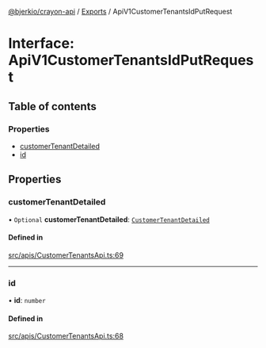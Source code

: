 [@bjerkio/crayon-api](../README.md) / [Exports](../modules.md) / ApiV1CustomerTenantsIdPutRequest

# Interface: ApiV1CustomerTenantsIdPutRequest

## Table of contents

### Properties

- [customerTenantDetailed](ApiV1CustomerTenantsIdPutRequest.md#customertenantdetailed)
- [id](ApiV1CustomerTenantsIdPutRequest.md#id)

## Properties

### customerTenantDetailed

• `Optional` **customerTenantDetailed**: [`CustomerTenantDetailed`](CustomerTenantDetailed.md)

#### Defined in

[src/apis/CustomerTenantsApi.ts:69](https://github.com/bjerkio/crayon-api-js/blob/22cd66d/src/apis/CustomerTenantsApi.ts#L69)

___

### id

• **id**: `number`

#### Defined in

[src/apis/CustomerTenantsApi.ts:68](https://github.com/bjerkio/crayon-api-js/blob/22cd66d/src/apis/CustomerTenantsApi.ts#L68)
